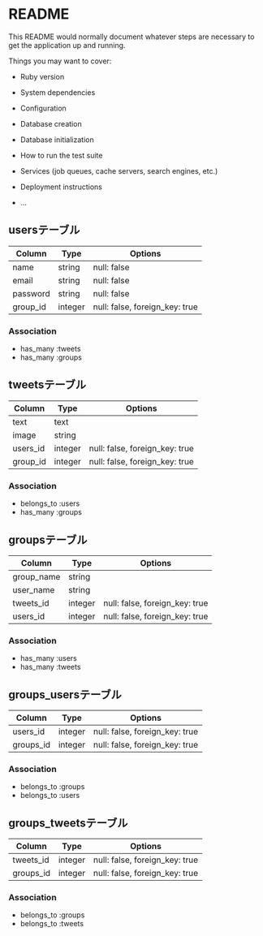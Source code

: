 # README

This README would normally document whatever steps are necessary to get the
application up and running.

Things you may want to cover:

* Ruby version

* System dependencies

* Configuration

* Database creation

* Database initialization

* How to run the test suite

* Services (job queues, cache servers, search engines, etc.)

* Deployment instructions

* ...
## usersテーブル
|Column|Type|Options|
|------|----|-------|
|name|string|null: false|
|email|string|null: false|
|password|string|null: false|
|group_id|integer|null: false, foreign_key: true|

### Association
- has_many :tweets
- has_many :groups

## tweetsテーブル
|Column|Type|Options|
|------|----|-------|
|text|text||
|image|string||
|users_id|integer|null: false, foreign_key: true|
|group_id|integer|null: false, foreign_key: true|

### Association
- belongs_to :users
- has_many :groups

## groupsテーブル
|Column|Type|Options|
|------|----|-------|
|group_name|string||
|user_name|string||
|tweets_id|integer|null: false, foreign_key: true|
|users_id|integer|null: false, foreign_key: true|

### Association
- has_many :users
- has_many :tweets

## groups_usersテーブル
|Column|Type|Options|
|------|----|-------|
|users_id|integer|null: false, foreign_key: true|
|groups_id|integer|null: false, foreign_key: true|

### Association
- belongs_to :groups
- belongs_to :users

## groups_tweetsテーブル
|Column|Type|Options|
|------|----|-------|
|tweets_id|integer|null: false, foreign_key: true|
|groups_id|integer|null: false, foreign_key: true|

### Association
- belongs_to :groups
- belongs_to :tweets